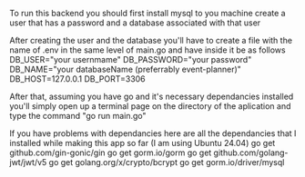 To run this backend you should first install mysql to you machine create a user that has a password and a database associated with that user

After creating the user and the database you'll have to create a file with the name of .env in the same level of main.go and have inside it be as follows 
DB_USER="your usernmame"
DB_PASSWORD="your password"
DB_NAME="your databaseName (preferrably event-planner)"
DB_HOST=127.0.0.1
DB_PORT=3306

After that, assuming you have go and it's necessary dependancies installed you'll simply open up a terminal page on the directory of the aplication and type the command "go run main.go"

If you have problems with dependancies here are all the dependancies that I installed while making this app so far (I am using Ubuntu 24.04)
go get github.com/gin-gonic/gin
go get gorm.io/gorm
go get github.com/golang-jwt/jwt/v5
go get golang.org/x/crypto/bcrypt
go get gorm.io/driver/mysql

